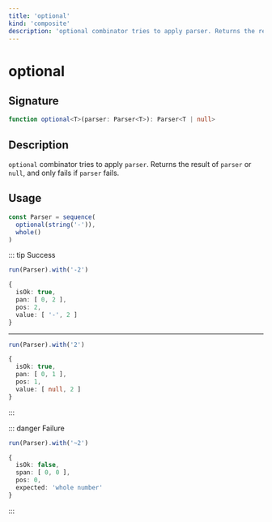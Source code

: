```yaml
---
title: 'optional'
kind: 'composite'
description: 'optional combinator tries to apply parser. Returns the result of parser or null, and only fails if parser fails.'
---
```


# optional <Composite />

## Signature

```ts
function optional<T>(parser: Parser<T>): Parser<T | null>
```

## Description

`optional` combinator tries to apply `parser`. Returns the result of `parser` or `null`, and only fails if `parser` fails.

## Usage

```ts
const Parser = sequence(
  optional(string('-')),
  whole()
)
```

::: tip Success
```ts
run(Parser).with('-2')

{
  isOk: true,
  pan: [ 0, 2 ],
  pos: 2,
  value: [ '-', 2 ]
}
```
---
```ts
run(Parser).with('2')

{
  isOk: true,
  pan: [ 0, 1 ],
  pos: 1,
  value: [ null, 2 ]
}
```
:::

::: danger Failure
```ts
run(Parser).with('~2')

{
  isOk: false,
  span: [ 0, 0 ],
  pos: 0,
  expected: 'whole number'
}
```
:::
